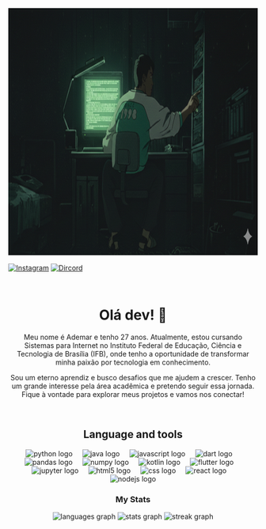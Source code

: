 <div align="center">
  <img height="500" src="img/hacker.png">
</div>

[![Instagram](https://img.shields.io/badge/Instagram-E4405F?style=for-the-badge&logo=instagram&logoColor=white)](https://www.instagram.com/ademar_costa/)
[![Dircord](https://img.shields.io/badge/Discord-7289DA?style=for-the-badge&logo=discord&logoColor=white)](https://discord.com/channels/500062843706540032/500767570790449162)

<br clear="both">

<h1 align="center">Olá dev! 👋</h1>

<p align="center">Meu nome é Ademar e tenho 27 anos. Atualmente, estou cursando Sistemas para Internet no Instituto Federal de Educação, Ciência e Tecnologia de Brasília (IFB), onde tenho a oportunidade de transformar minha paixão por tecnologia em conhecimento.</p>

<p align="center">Sou um eterno aprendiz e busco desafios que me ajudem a crescer. Tenho um grande interesse pela área acadêmica e pretendo seguir essa jornada. Fique à vontade para explorar meus projetos e vamos nos conectar!</p>

<br clear="both">

<h2 align="center">Language and tools</h2>

<div align="center">
  <img src="https://cdn.jsdelivr.net/gh/devicons/devicon/icons/python/python-original.svg" height="40" alt="python logo"  />
  <img width="12" />
  <img src="https://cdn.jsdelivr.net/gh/devicons/devicon/icons/java/java-original.svg" height="40" alt="java logo"  />
  <img width="12" />
  <img src="https://cdn.jsdelivr.net/gh/devicons/devicon/icons/javascript/javascript-original.svg" height="40" alt="javascript logo"  />
  <img width="12" />
  <img src="https://cdn.jsdelivr.net/gh/devicons/devicon/icons/dart/dart-original.svg" height="40" alt="dart logo"  />
  <img width="12" />
  <img src="https://cdn.jsdelivr.net/gh/devicons/devicon/icons/pandas/pandas-original.svg" height="40" alt="pandas logo"  />
  <img width="12" />
  <img src="https://cdn.jsdelivr.net/gh/devicons/devicon/icons/numpy/numpy-original.svg" height="40" alt="numpy logo"  />
  <img width="12" />
  <img src="https://cdn.jsdelivr.net/gh/devicons/devicon/icons/kotlin/kotlin-original.svg" height="40" alt="kotlin logo"  />
  <img width="12" />
  <img src="https://cdn.jsdelivr.net/gh/devicons/devicon/icons/flutter/flutter-original.svg" height="40" alt="flutter logo"  />
  <img width="12" />
  <img src="https://cdn.jsdelivr.net/gh/devicons/devicon/icons/jupyter/jupyter-original.svg" height="40" alt="jupyter logo"  />
  <img width="12" />
  <img src="https://cdn.jsdelivr.net/gh/devicons/devicon/icons/html5/html5-original.svg" height="40" alt="html5 logo"  />
  <img width="12" />
  <img src="https://cdn.jsdelivr.net/gh/devicons/devicon/icons/css3/css3-original.svg" height="40" alt="css logo"  />
  <img width="12" />
  <img src="https://cdn.jsdelivr.net/gh/devicons/devicon/icons/react/react-original.svg" height="40" alt="react logo"  />
  <img width="12" />
  <img src="https://cdn.jsdelivr.net/gh/devicons/devicon/icons/nodejs/nodejs-original.svg" height="40" alt="nodejs logo"  />
</div>


<h3 align="center">My Stats</h3>


<div align="center">
  <img src="https://github-readme-stats.vercel.app/api/top-langs?username=ademar-costa&locale=pt-br&hide_title=true&layout=compact&card_width=320&langs_count=10&theme=merko&hide_border=true&order=2" height="100" alt="languages graph"  />
  <img src="https://github-readme-stats.vercel.app/api?username=ademar-costa&hide_title=true&hide_rank=true&show_icons=false&include_all_commits=true&count_private=true&disable_animations=false&theme=merko&locale=en&hide_border=true&order=1" height="100" alt="stats graph"  />
  <img src="https://streak-stats.demolab.com?user=ademar-costa&locale=pt-br&mode=daily&theme=merko&hide_border=true&border_radius=5&order=3" height="150" alt="streak graph"  />
</div>

